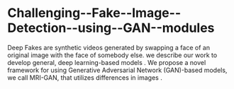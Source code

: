 # Challenging--Fake--Image--Detection--using--GAN--modules
Deep Fakes are synthetic videos generated by swapping a face of an original image with the face of somebody else. we describe our work to develop general, deep learning-based models . We propose a novel framework for using Generative Adversarial Network (GAN)-based models, we call MRI-GAN, that utilizes differences in images .
